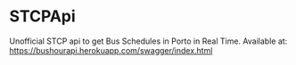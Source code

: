 # STCPApi
Unofficial STCP api to get Bus Schedules in Porto in Real Time.
Available at:
https://bushourapi.herokuapp.com/swagger/index.html
